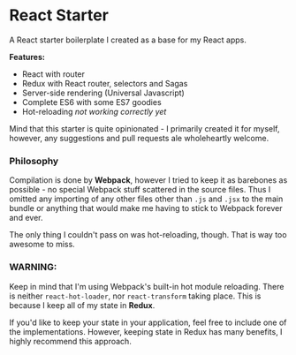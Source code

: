 # React Starter

A React starter boilerplate I created as a base for my React apps.

**Features:**

* React with router
* Redux with React router, selectors and Sagas
* Server-side rendering (Universal Javascript)
* Complete ES6 with some ES7 goodies
* Hot-reloading *not working correctly yet*

Mind that this starter is quite opinionated - I primarily created it for myself, however, any suggestions and pull requests ale wholeheartly welcome.

### Philosophy

Compilation is done by **Webpack**, however I tried to keep it as barebones as possible - no special Webpack stuff scattered in the source files. Thus I omitted any importing of any other files other than `.js` and `.jsx` to the main bundle or anything that would make me having to stick to Webpack forever and ever.

The only thing I couldn't pass on was hot-reloading, though. That is way too awesome to miss.

### WARNING:

Keep in mind that I'm using Webpack's built-in hot module reloading. There is neither `react-hot-loader`, nor `react-transform` taking place. This is because I keep all of my state in **Redux**.

If you'd like to keep your state in your application, feel free to include one of the implementations. However, keeping state in Redux has many benefits, I highly recommend this approach.
